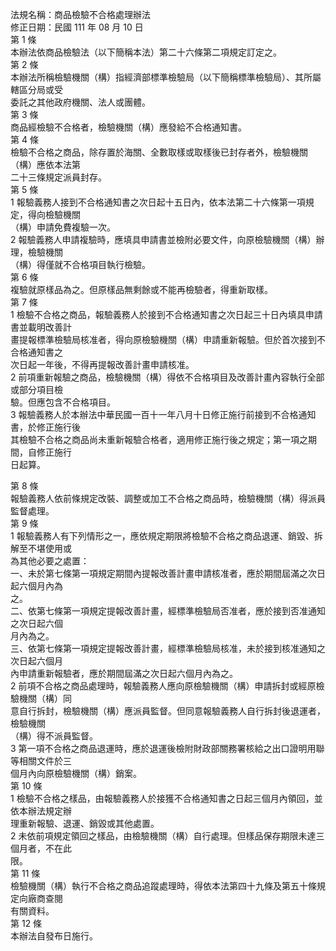 法規名稱：商品檢驗不合格處理辦法  
修正日期：民國 111 年 08 月 10 日  
第 1 條  
本辦法依商品檢驗法（以下簡稱本法）第二十六條第二項規定訂定之。  
第 2 條  
本辦法所稱檢驗機關（構）指經濟部標準檢驗局（以下簡稱標準檢驗局）、其所屬轄區分局或受  
委託之其他政府機關、法人或團體。  
第 3 條  
商品經檢驗不合格者，檢驗機關（構）應發給不合格通知書。  
第 4 條  
檢驗不合格之商品，除存置於海關、全數取樣或取樣後已封存者外，檢驗機關（構）應依本法第  
二十三條規定派員封存。  
第 5 條  
1 報驗義務人接到不合格通知書之次日起十五日內，依本法第二十六條第一項規定，得向檢驗機關  
（構）申請免費複驗一次。  
2 報驗義務人申請複驗時，應填具申請書並檢附必要文件，向原檢驗機關（構）辦理，檢驗機關  
（構）得僅就不合格項目執行檢驗。  
第 6 條  
複驗就原樣品為之。但原樣品無剩餘或不能再檢驗者，得重新取樣。  
第 7 條  
1 檢驗不合格之商品，報驗義務人於接到不合格通知書之次日起三十日內填具申請書並載明改善計  
畫提報標準檢驗局核准者，得向原檢驗機關（構）申請重新報驗。但於首次接到不合格通知書之  
次日起一年後，不得再提報改善計畫申請核准。  
2 前項重新報驗之商品，檢驗機關（構）得依不合格項目及改善計畫內容執行全部或部分項目檢  
驗。但應包含不合格項目。  
3 報驗義務人於本辦法中華民國一百十一年八月十日修正施行前接到不合格通知書，於修正施行後  
其檢驗不合格之商品尚未重新報驗合格者，適用修正施行後之規定；第一項之期間，自修正施行  
日起算。  


第 8 條  
報驗義務人依前條規定改裝、調整或加工不合格之商品時，檢驗機關（構）得派員監督處理。  
第 9 條  
1 報驗義務人有下列情形之一，應依規定期限將檢驗不合格之商品退運、銷毀、拆解至不堪使用或  
為其他必要之處置：  
一、未於第七條第一項規定期間內提報改善計畫申請核准者，應於期間屆滿之次日起六個月內為  
之。  
二、依第七條第一項規定提報改善計畫，經標準檢驗局否准者，應於接到否准通知之次日起六個  
月內為之。  
三、依第七條第一項規定提報改善計畫，經標準檢驗局核准，未於接到核准通知之次日起六個月  
內申請重新報驗者，應於期間屆滿之次日起六個月內為之。  
2 前項不合格之商品處理時，報驗義務人應向原檢驗機關（構）申請拆封或經原檢驗機關（構）同  
意自行拆封，檢驗機關（構）應派員監督。但同意報驗義務人自行拆封後退運者，檢驗機關  
（構）得不派員監督。  
3 第一項不合格之商品退運時，應於退運後檢附財政部關務署核給之出口證明用聯等相關文件於三  
個月內向原檢驗機關（構）銷案。  
第 10 條  
1 檢驗不合格之樣品，由報驗義務人於接獲不合格通知書之日起三個月內領回，並依本辦法規定辦  
理重新報驗、退運、銷毀或其他處置。  
2 未依前項規定領回之樣品，由檢驗機關（構）自行處理。但樣品保存期限未達三個月者，不在此  
限。  
第 11 條  
檢驗機關（構）執行不合格之商品追蹤處理時，得依本法第四十九條及第五十條規定向廠商查閱  
有關資料。  
第 12 條  
本辦法自發布日施行。  


